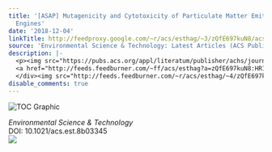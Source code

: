 ```yaml
---
title: '[ASAP] Mutagenicity and Cytotoxicity of Particulate Matter Emitted from Biodiesel-Fueled
  Engines'
date: '2018-12-04'
linkTitle: http://feedproxy.google.com/~r/acs/esthag/~3/zQfE697kuN8/acs.est.8b03345
source: 'Environmental Science & Technology: Latest Articles (ACS Publications)'
description: |-
  <p><img src="https://pubs.acs.org/appl/literatum/publisher/achs/journals/content/esthag/0/esthag.ahead-of-print/acs.est.8b03345/20181204/images/medium/es-2018-03345v_0008.gif" alt="TOC Graphic"/></p><div><cite>Environmental Science & Technology</cite></div><div>DOI: 10.1021/acs.est.8b03345</div><div class="feedflare">
  <a href="http://feeds.feedburner.com/~ff/acs/esthag?a=zQfE697kuN8:HR17KF48bCM:yIl2AUoC8zA"><img src="http://feeds.feedburner.com/~ff/acs/esthag?d=yIl2AUoC8zA" border="0"></img></a>
  </div><img src="http://feeds.feedburner.com/~r/acs/esthag/~4/zQfE697kuN8" height="1" width="1" ...
disable_comments: true
---
```

<p><img src="https://pubs.acs.org/appl/literatum/publisher/achs/journals/content/esthag/0/esthag.ahead-of-print/acs.est.8b03345/20181204/images/medium/es-2018-03345v_0008.gif" alt="TOC Graphic"/></p><div><cite>Environmental Science & Technology</cite></div><div>DOI: 10.1021/acs.est.8b03345</div><div class="feedflare">
<a href="http://feeds.feedburner.com/~ff/acs/esthag?a=zQfE697kuN8:HR17KF48bCM:yIl2AUoC8zA"><img src="http://feeds.feedburner.com/~ff/acs/esthag?d=yIl2AUoC8zA" border="0"></img></a>
</div><img src="http://feeds.feedburner.com/~r/acs/esthag/~4/zQfE697kuN8" height="1" width="1" ...